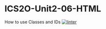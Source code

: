 # ICS2O-Unit2-06-HTML
How to use Classes and IDs
[![linter](https://github.com/Charlie-Dumpit-Jr/ICS2O-Unit2-06-HTML/workflows/linter/badge.svg)](https://github.com/marketplace/actions/super-linter) 
